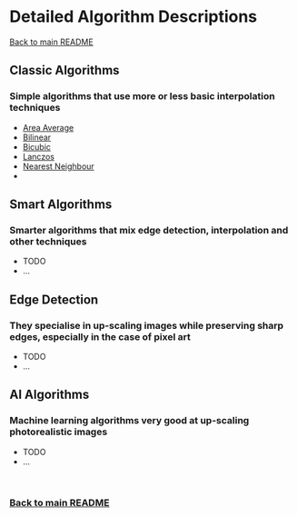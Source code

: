 # Detailed Algorithm Descriptions

[Back to main README](../../../README.md)

## Classic Algorithms

### Simple algorithms that use more or less basic interpolation techniques

- [Area Average](./classic/area_average.md)
- [Bilinear](./classic/bilinear.md)
- [Bicubic](./classic/bicubic.md)
- [Lanczos](./classic/lanczos.md)
- [Nearest Neighbour](./classic/nearest_neighbour.md)
- 

## Smart Algorithms

### Smarter algorithms that mix edge detection, interpolation and other techniques

- TODO
- ...

## Edge Detection

### They specialise in up-scaling images while preserving sharp edges, especially in the case of pixel art

- TODO
- ...

## AI Algorithms

### Machine learning algorithms very good at up-scaling photorealistic images

- TODO
- ...

<br>

### [Back to main README](../../../README.md)